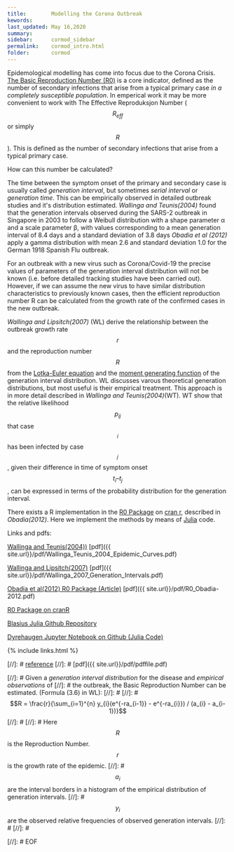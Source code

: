 ```yaml
---
title:        Modelling the Corona Outbreak
kewords:              
last_updated: May 16,2020    
summary:              
sidebar:      cormod_sidebar
permalink:    cormod_intro.html  
folder:       cormod 
---    
```




Epidemological modelling has come into focus due to the Corona Crisis.
[The Basic Reproduction Number (R0)](https://en.wikipedia.org/wiki/Basic_reproduction_number)
is a core indicator,
defined as the number of secondary infections that arise from a typical
primary case *in a completely susceptible population*.
In emperical work it may be more convenient to work with The Effective Reproduksjon Number
($$R_{eff}$$ or simply $$R$$). 
This is defined as the number of secondary infections that arise from a typical primary case.

How can this number be calculated?

The time between the symptom onset of the primary and secondary case is usually called
*generation interval*, but sometimes *serial interval* or *generation time*.
This can be empirically observed in detailed outbreak studies and it's distribution
estimated. *Wallinga and Teunis(2004)* found that the generation
intervals observed during the SARS-2 outbreak in Singapore in 2003
to follow a Weibull distribution with a shape parameter α and a scale parameter β,
with values corresponding to a mean generation interval of 8.4 days and a standard deviation of 3.8 days
*Obadia et al (2012)* apply a gamma distribution with mean 2.6 and standard deviation 1.0
for the German 1918 Spanish Flu outbreak.

For an outbreak with a new virus such as Corona/Covid-19 the precise values of parameters
of the generation interval distribution will not be known (i.e. before detailed tracking
studies have been carried out). However, if we can assume the new virus to have similar
distribution characteristics to previously known cases, then the efficient reproduction number R
can be calculated from the growth rate of the confirmed cases in the new outbreak.

*Wallinga and Lipsitch(2007)* (WL) derive the relationship between the outbreak growth rate $$r$$
and the reproduction number $$R$$ from the
[Lotka-Euler equation](https://en.wikipedia.org/wiki/Euler%E2%80%93Lotka_equation)
and the
[moment generating function](https://en.wikipedia.org/wiki/Moment-generating_function)
of the generation interval distribution.
WL discusses varous theoretical generation distributions, but most useful is their
empirical treatment. This approach is in more detail described in *Wallinga and Teunis(2004)*(WT).
WT show that the relative likelihood $$p_{ij}$$ that case $$_{i}$$ has been infected by
case $$_{j}$$, given their difference in time of symptom onset $$t_{i} – t_{j}$$ ,
can be expressed in terms of the probability distribution for the generation interval.










There exists a R implementation in the [R0 Package](https://rdrr.io/cran/R0/) on
[cran r](https://cran.r-project.org/), described in *Obadia(2012)*.
Here we implement the methods by means of [Julia](https://julialang.org/) code.




Links and pdfs:

[Wallinga and Teunis(2004))](https://www.researchgate.net/publication/8361277_Different_Epidemic_Curves_for_Severe_Acute_Respiratory_Syndrome_Reveal_Similar_Impacts_of_Control_Measures)
[pdf]({{ site.url}}/pdf/Wallinga_Teunis_2004_Epidemic_Curves.pdf)

[Wallinga and Lipsitch(2007)](https://royalsocietypublishing.org/doi/10.1098/rspb.2006.3754)
[pdf]({{ site.url}}/pdf/Wallinga_2007_Generation_Intervals.pdf)

[Obadia et al(2012) R0 Package (Article)](https://www.researchgate.net/publication/233948297_The_R0_package_A_toolbox_to_estimate_reproduction_numbers_for_epidemic_outbreaks)
[pdf]({{ site.url}}/pdf/R0_Obadia-2012.pdf)

[R0 Package on cranR](https://rdrr.io/cran/R0/)

[Blasius Julia Github Repository](https://github.com/berndblasius/Covid19)

[Dyrehaugen Jupyter Notebook on Github (Julia Code)](https://github.com/dyrehaugen/jcorona/blob/master/corona.ipynb)

{% include links.html %}


[//]: # [reference](url)
[//]: # [pdf]({{ site.url}}/pdf/pdffile.pdf) 



[//]: # Given a *generation interval distribution* for the disease and *empirical observations* of
[//]: # the outbreak, the Basic Reproduction Number can be estimated. (Formula (3.6) in WL):
[//]: # 
[//]: # $$R = \frac{r}{\sum_{i=1}^{n} y_{i}(e^{-ra_{i-1}} - e^{-ra_{i}}) / (a_{i} - a_{i-1})}$$
[//]: # 
[//]: # Here $$R$$ is the Reproduction Number. $$r$$ is the growth rate of the epidemic.
[//]: # $$a_{i}$$ are the interval borders in a histogram of the empirical distribution of generation intervals. 
[//]: # $$y_{i}$$ are the observed relative frequencies of observed generation intervals.
[//]: # 
[//]: # 


[//]: # EOF
